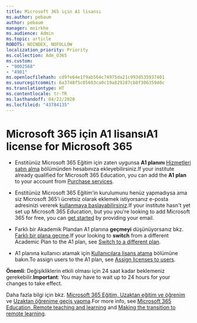 ```yaml
---
title: Microsoft 365 için A1 lisansı
ms.author: pebaum
author: pebaum
manager: mnirkhe
ms.audience: Admin
ms.topic: article
ROBOTS: NOINDEX, NOFOLLOW
localization_priority: Priority
ms.collection: Adm_O365
ms.custom:
- "9002568"
- "4981"
ms.openlocfilehash: cd9fe64e1f9ab564c74975da21c993d535937401
ms.sourcegitcommit: 6a3748f5c05693ca0c19a829287cb8f30635940c
ms.translationtype: HT
ms.contentlocale: tr-TR
ms.lasthandoff: 04/22/2020
ms.locfileid: "43784135"
---
```

# <a name="a1-license-for-microsoft-365"></a><span data-ttu-id="c9f7a-102">Microsoft 365 için A1 lisansı</span><span class="sxs-lookup"><span data-stu-id="c9f7a-102">A1 license for Microsoft 365</span></span>


- <span data-ttu-id="c9f7a-103">Enstitünüz Microsoft 365 Eğitim için zaten uygunsa **A1 planını** [Hizmetleri satın alma](https://docs.microsoft.com/microsoft-365/commerce/buy-another-subscription?view=o365-worldwide#buy-another-subscription) bölümünden hesabınıza ekleyebilirsiniz.</span><span class="sxs-lookup"><span data-stu-id="c9f7a-103">If your institute already qualified for Microsoft 365 Education, you can add the **A1 plan** to your account from [Purchase services](https://docs.microsoft.com/microsoft-365/commerce/buy-another-subscription?view=o365-worldwide#buy-another-subscription).</span></span> 

- <span data-ttu-id="c9f7a-104">Enstitünüz Microsoft 365 Eğitim’in kurulumunu henüz yapmadıysa ama siz Microsoft 365’i ücretsiz olarak eklemek istiyorsanız e-posta adresinizi vererek [ kullanmaya başlayabilirsiniz](https://www.microsoft.com/education/products/office).</span><span class="sxs-lookup"><span data-stu-id="c9f7a-104">If your institute hasn't yet set up Microsoft 365 Education, but you you're looking to add Microsoft 365 for free, you can [get started](https://www.microsoft.com/education/products/office) by providing your email.</span></span> 

- <span data-ttu-id="c9f7a-105">Farklı bir Akademik Plandan A1 planına **geçmeyi** düşünüyorsanız bkz. [Farklı bir plana geçme](https://docs.microsoft.com/microsoft-365/commerce/subscriptions/switch-plans-manually).</span><span class="sxs-lookup"><span data-stu-id="c9f7a-105">If your looking to **switch** from a different Academic Plan to the A1 plan, see [Switch to a different plan](https://docs.microsoft.com/microsoft-365/commerce/subscriptions/switch-plans-manually).</span></span> 

- <span data-ttu-id="c9f7a-106">A1 planına kullanıcı atamak için [Kullanıcılara lisans atama](https://docs.microsoft.com/microsoft-365/admin/manage/assign-licenses-to-users) bölümüne bakın.</span><span class="sxs-lookup"><span data-stu-id="c9f7a-106">To assign users to the A1 plan, see [Assign licenses to users](https://docs.microsoft.com/microsoft-365/admin/manage/assign-licenses-to-users).</span></span> 

<span data-ttu-id="c9f7a-107">**Önemli**: Değişikliklerin etkili olması için 24 saat kadar beklemeniz gerekebilir.</span><span class="sxs-lookup"><span data-stu-id="c9f7a-107">**Important**: You may have to wait up to 24 hours for your changes to take effect.</span></span> 

<span data-ttu-id="c9f7a-108">Daha fazla bilgi için bkz. [Microsoft 365 Eğitim, Uzaktan eğitim ve öğrenim](https://support.office.com/article/remote-teaching-and-learning-in-office-365-education-f651ccae-7b65-478b-8366-51bb884025c4) ve [Uzaktan öğrenime geçiş yapma](https://www.microsoft.com/education/remote-learning).</span><span class="sxs-lookup"><span data-stu-id="c9f7a-108">For more info, see [Microsoft 365 Education, Remote teaching and learning](https://support.office.com/article/remote-teaching-and-learning-in-office-365-education-f651ccae-7b65-478b-8366-51bb884025c4) and [Making the transition to remote learning](https://www.microsoft.com/education/remote-learning).</span></span> 
